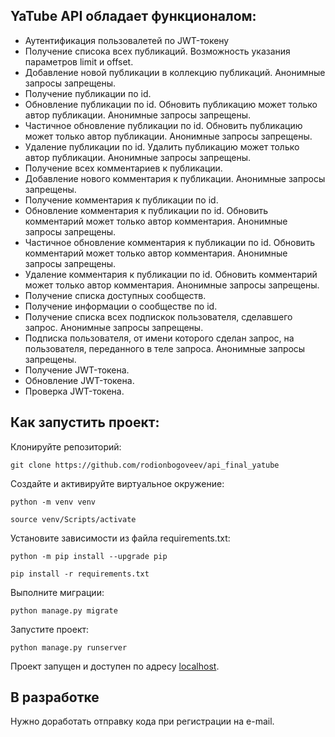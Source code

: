 ## YaTube API обладает функционалом:
- Аутентификация пользовалетей по JWT-токену
-  Получение списока всех публикаций. Возможность указания параметров limit и offset.
-  Добавление новой публикации в коллекцию публикаций. Анонимные запросы запрещены.
-  Получение публикации по id.
-  Обновление публикации по id. Обновить публикацию может только автор публикации. Анонимные запросы запрещены.
-  Частичное обновление публикации по id. Обновить публикацию может только автор публикации. Анонимные запросы запрещены.
-  Удаление публикации по id. Удалить публикацию может только автор публикации. Анонимные запросы запрещены.
-  Получение всех комментариев к публикации.
-  Добавление нового комментария к публикации. Анонимные запросы запрещены.
-  Получение комментария к публикации по id.
-  Обновление комментария к публикации по id. Обновить комментарий может только автор комментария. Анонимные запросы запрещены.
-  Частичное обновление комментария к публикации по id. Обновить комментарий может только автор комментария. Анонимные запросы запрещены.
-  Удаление комментария к публикации по id. Обновить комментарий может только автор комментария. Анонимные запросы запрещены.
-  Получение списка доступных сообществ.
-  Получение информации о сообществе по id.
-  Получение списка всех подпискок пользователя, сделавшего запрос. Анонимные запросы запрещены.
-  Подписка пользователя, от имени которого сделан запрос, на пользователя, переданного в теле запроса. Анонимные запросы запрещены.
-  Получение JWT-токена.
-  Обновление JWT-токена.
-  Проверка JWT-токена.

## Как запустить проект:

Клонируйте репозиторий:

```
git clone https://github.com/rodionbogoveev/api_final_yatube
```

Cоздайте и активируйте виртуальное окружение:
```
python -m venv venv
```
```
source venv/Scripts/activate
```
Установите зависимости из файла requirements.txt:
```
python -m pip install --upgrade pip
```
```
pip install -r requirements.txt
```
Выполните миграции:
```
python manage.py migrate
```
Запустите проект:
```
python manage.py runserver
```
Проект запущен и доступен по адресу [localhost](http://127.0.0.1:8000/).

## В разработке
Нужно доработать отправку кода при регистрации на e-mail.
